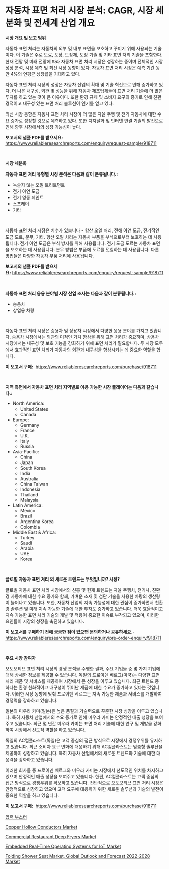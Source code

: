 <p><h1>자동차 표면 처리 시장 분석: CAGR, 시장 세분화 및 전세계 산업 개요</h1></p><p><strong>시장 개요 및 보고 범위</strong></p>
<p><p>자동차 표면 처리는 자동차의 외부 및 내부 표면을 보호하고 꾸미기 위해 사용되는 기술이다. 이 기술은 주로 도료, 도장, 도장제, 도장 기술 및 기타 표면 처리 기술을 포함한다. 현재 전망 및 미래 전망에 따라 자동차 표면 처리 시장은 성장하는 중이며 전체적인 시장 성장 분석, 시장 예측 및 최신 시장 동향이 있다. 자동차 표면 처리 시장은 예측 기간 동안 4%의 연평균 성장률을 기대하고 있다.</p><p>자동차 표면 처리 시장의 성장은 자동차 산업의 확대 및 기술 혁신으로 인해 증가하고 있다. 더 나은 내구성, 외관 및 성능을 위해 자동차 제조업체들이 표면 처리 기술에 더 많은 투자를 하고 있는 것이 큰 이유이다. 또한 환경 규제 및 소비자 요구의 증가로 인해 친환경적이고 내구성 있는 표면 처리 솔루션이 인기를 얻고 있다.</p><p>최신 시장 동향은 자동차 표면 처리 시장이 더 많은 자율 주행 및 전기 자동차에 대한 수요 증가로 성장할 것으로 예측하고 있다. 또한 디지털화 및 인터넷 연결 기술의 발전으로 인해 향후 시장에서의 성장 가능성이 높다.</p></p>
<p><strong>보고서의 샘플 PDF를 받으세요:</strong> <a href="https://www.reliableresearchreports.com/enquiry/request-sample/918711">https://www.reliableresearchreports.com/enquiry/request-sample/918711</a></p>
<p>&nbsp;</p>
<p><strong>시장 세분화</strong></p>
<p><strong>자동차 표면 처리 유형별 시장 분석은 다음과 같이 분류됩니다.:</strong></p>
<p><ul><li>녹슬지 않는 오일 트리트먼트</li><li>전기 아연 도금</li><li>전기 영동 페인트</li><li>스프레이</li><li>기타</li></ul></p>
<p>&nbsp;</p>
<p><p>자동차 표면 처리 시장은 치수가 있습니다 - 항산 오일 처리, 전해 아연 도금, 전기적인 도금 도료, 분무, 기타. 항산 오일 처리는 자동차 부품을 부식으로부터 보호하는 데 사용됩니다. 전기 아연 도금은 부식 방지를 위해 사용됩니다. 전기 도금 도료는 자동차 표면을 보호하는 데 사용됩니다. 분무 방법은 부품에 도료를 덧칠하는 데 사용됩니다. 다른 방법들은 다양한 자동차 부품 처리에 사용됩니다.</p></p>
<p><strong>보고서의 샘플 PDF를 받으세요:</strong>&nbsp;<a href="https://www.reliableresearchreports.com/enquiry/request-sample/918711">https://www.reliableresearchreports.com/enquiry/request-sample/918711</a></p>
<p>&nbsp;</p>
<p><strong> 자동차 표면 처리 응용 분야별 시장 산업 조사는 다음과 같이 분류됩니다.:</strong></p>
<p><ul><li>승용차</li><li>상업용 차량</li></ul></p>
<p>&nbsp;</p>
<p><p>자동차 표면 처리 시장은 승용차 및 상용차 시장에서 다양한 응용 분야를 가지고 있습니다. 승용차 시장에서는 외관의 미적인 가치 향상을 위해 표면 처리가 중요하며, 상용차 시장에서는 내구성 및 보호 기능을 강화하기 위해 표면 처리가 필요합니다. 두 시장 모두에서 효과적인 표면 처리가 자동차의 외관과 내구성을 향상시키는 데 중요한 역할을 합니다.</p></p>
<p><strong>이 보고서 구매:</strong>&nbsp; <a href="https://www.reliableresearchreports.com/purchase/918711">https://www.reliableresearchreports.com/purchase/918711</a></p>
<p>&nbsp;</p>
<p><strong>지역 측면에서 자동차 표면 처리 지역별로 이용 가능한 시장 플레이어는 다음과 같습니다.:</strong></p>
<p><ul>
    <li>
        North America:
        <ul>
            <li>United States</li>
            <li>Canada</li>
        </ul>
    </li>
    <li>
        Europe:
        <ul>
            <li>Germany</li>
            <li>France</li>
            <li>U.K.</li>
            <li>Italy</li>
            <li>Russia</li>
        </ul>
    </li>
    <li>
        Asia-Pacific:
        <ul>
            <li>China</li>
            <li>Japan</li>
            <li>South Korea</li>
            <li>India</li>
            <li>Australia</li>
            <li>China Taiwan</li>
            <li>Indonesia</li>
            <li>Thailand</li>
            <li>Malaysia</li>
        </ul>
    </li>
    <li>
        Latin America:
        <ul>
            <li>Mexico</li>
            <li>Brazil</li>
            <li>Argentina Korea</li>
            <li>Colombia</li>
        </ul>
    </li>
    <li>
        Middle East & Africa:
        <ul>
            <li>Turkey</li>
            <li>Saudi</li>
            <li>Arabia</li>
            <li>UAE</li>
            <li>Korea</li>
        </ul>
    </li>
    </ul></p>
<p>&nbsp;</p>
<p><strong>글로벌 자동차 표면 처리 의 새로운 트렌드는 무엇입니까? 시장?</strong></p>
<p><p>글로벌 자동차 표면 처리 시장에서의 신흥 및 현재 트렌드는 자율 주행차, 전기차, 친환경 자동차에 대한 수요 증가와 함께, 가벼운 소재 및 첨단 기술을 사용한 차량의 생산량이 늘어나고 있습니다. 또한, 자동차 산업의 지속 가능성에 대한 관심이 증가하면서 친환경 솔루션 및 미래 지속 가능한 기술에 대한 투자도 증가하고 있습니다. 더욱 효율적이고 지속 가능한 표면 처리 기술의 개발 및 적용이 중요한 이슈로 부각되고 있으며, 이러한 요인들이 시장의 성장을 촉진하고 있습니다.</p></p>
<p><strong>이 보고서를 구매하기 전에 궁금한 점이 있으면 문의하거나 공유하세요.</strong>- <a href="https://www.reliableresearchreports.com/enquiry/pre-order-enquiry/918711">https://www.reliableresearchreports.com/enquiry/pre-order-enquiry/918711</a></p>
<p>&nbsp;</p>
<p><strong>주요 시장 참여자</strong></p>
<p><p>오토모티브 표면 처리 시장의 경쟁 분석을 수행한 결과, 주요 기업들 중 몇 가지 기업에 대해 상세한 정보를 제공할 수 있습니다. 독일의 프로이덴 베르그(미국)는 다양한 표면 처리 제품 및 서비스를 제공하여 시장에서 큰 성장을 이루고 있습니다. 최근 트렌드 중 하나는 환경 친화적이고 내구성이 뛰어난 제품에 대한 수요가 증가하고 있다는 것입니다. 이러한 시장 동향에 맞춰 프로이덴 베르그는 지속 가능한 제품과 서비스를 개발하여 경쟁력을 강화하고 있습니다.</p><p>일본의 미우라 카미(일본)은 높은 품질과 기술력으로 꾸준한 시장 성장을 이루고 있습니다. 특히 자동차 산업에서의 수요 증가로 인해 미우라 카미는 안정적인 매출 성장을 보여주고 있습니다. 최근 몇 년간 미우라 카미는 표면 처리 기술에 대한 연구 및 개발을 강화하여 시장에서 선도적 역할을 하고 있습니다.</p><p>독일의 AC컴플라스트(독일)은 고객 중심의 접근 방식으로 시장에서 경쟁우위를 유지하고 있습니다. 최근 소비자 요구 변화에 대응하기 위해 AC컴플라스트는 맞춤형 솔루션을 제공하여 성장하고 있습니다. 특히 자동차 산업에서의 새로운 트렌드와 기술에 대한 대응력을 강화하고 있습니다.</p><p>이러한 회사들 중 프로이덴 베르그와 미우라 카미는 시장에서 선도적인 위치를 차지하고 있으며 안정적인 매출 성장을 보여주고 있습니다. 한편, AC컴플라스트는 고객 중심의 접근 방식으로 경쟁우위를 확보하고 있습니다. 전반적으로 오토모티브 표면 처리 시장은 안정적으로 성장하고 있으며 고객 요구에 대응하기 위한 새로운 솔루션과 기술의 발전이 중요한 역할을 하고 있습니다.</p></p>
<p><strong>이 보고서 구매:</strong>&nbsp;&nbsp;<a href="https://www.reliableresearchreports.com/purchase/918711">https://www.reliableresearchreports.com/purchase/918711</a></p>
<p><p><a href="https://medium.com/@wrold0f/%EC%95%95%EB%A0%A5-%EB%B6%80%EC%8A%A4%ED%84%B0-%EC%8B%9C%EC%9E%A5-%EC%A7%80%ED%91%9C-%ED%95%B4%EB%8F%85-%EC%8B%9C%EC%9E%A5-%EC%A0%90%EC%9C%A0%EC%9C%A8-%ED%8A%B8%EB%A0%8C%EB%93%9C-%EB%B0%8F-%EC%84%B1%EC%9E%A5-%ED%8C%A8%ED%84%B4-c72820e39f0a">압력 부스터</a></p><p><a href="https://github.com/ashepherd82/Market-Research-Report-List-3/blob/main/copper-hollow-conductors-market.md">Copper Hollow Conductors Market</a></p><p><a href="https://issuu.com/reportprime-2/docs/commercial-restaurant-deep-fryers-market-size-2030">Commercial Restaurant Deep Fryers Market</a></p><p><a href="https://issuu.com/reportprime-2/docs/embedded-real-time-operating-systems-for-iot-marke">Embedded Real-Time Operating Systems for IoT Market</a></p><p><a href="https://summer-dogwood-3e9.notion.site/Folding-Shower-Seat-Market-Global-Outlook-and-Forecast-2022-2028-Market-Analysis-and-Market-Size-G-4c076fea85f44fbf8f6a138d0d7e8dd8">Folding Shower Seat Market, Global Outlook and Forecast 2022-2028 Market</a></p></p>
